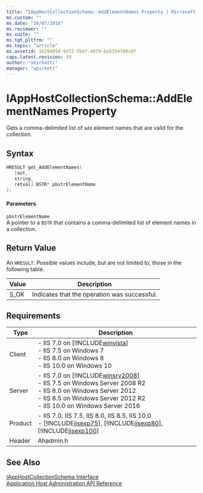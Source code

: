 ```yaml
---
title: "IAppHostCollectionSchema::AddElementNames Property | Microsoft Docs"
ms.custom: ""
ms.date: "10/07/2016"
ms.reviewer: ""
ms.suite: ""
ms.tgt_pltfrm: ""
ms.topic: "article"
ms.assetid: 1629405d-9d72-fb6f-4079-ba5354709c6f
caps.latest.revision: 10
author: "shirhatti"
manager: "wpickett"
---
```

# IAppHostCollectionSchema::AddElementNames Property
Gets a comma-delimited list of `add` element names that are valid for the collection.  
  
## Syntax  
  
```cpp  
HRESULT get_AddElementNames(  
   [out,  
   string,  
   retval] BSTR* pbstrElementName  
);  
```  
  
#### Parameters  
 `pbstrElementName`  
 A pointer to a `BSTR` that contains a comma-delimited list of element names in a collection.  
  
## Return Value  
 An `HRESULT`. Possible values include, but are not limited to, those in the following table.  
  
|Value|Description|  
|-----------|-----------------|  
|S_OK|Indicates that the operation was successful.|  
  
## Requirements  
  
|Type|Description|  
|----------|-----------------|  
|Client|-   IIS 7.0 on [!INCLUDE[winvista](../../wmi-provider/includes/winvista-md.md)]<br />-   IIS 7.5 on Windows 7<br />-   IIS 8.0 on Windows 8<br />-   IIS 10.0 on Windows 10|  
|Server|-   IIS 7.0 on [!INCLUDE[winsrv2008](../../wmi-provider/includes/winsrv2008-md.md)]<br />-   IIS 7.5 on Windows Server 2008 R2<br />-   IIS 8.0 on Windows Server 2012<br />-   IIS 8.5 on Windows Server 2012 R2<br />-   IIS 10.0 on Windows Server 2016|  
|Product|-   IIS 7.0, IIS 7.5, IIS 8.0, IIS 8.5, IIS 10.0<br />-   [!INCLUDE[iisexp75](../../web-development-reference/native-code-api-reference/includes/iisexp75-md.md)], [!INCLUDE[iisexp80](../../web-development-reference/native-code-api-reference/includes/iisexp80-md.md)], [!INCLUDE[iisexp100](../../web-development-reference/native-code-api-reference/includes/iisexp100-md.md)]|  
|Header|Ahadmin.h|  
  
## See Also  
 [IAppHostCollectionSchema Interface](../../web-development-reference\native-code-api-reference/iapphostcollectionschema-interface.md)   
 [Application Host Administration API Reference](../../web-development-reference\native-code-api-reference/application-host-administration-api-reference.md)